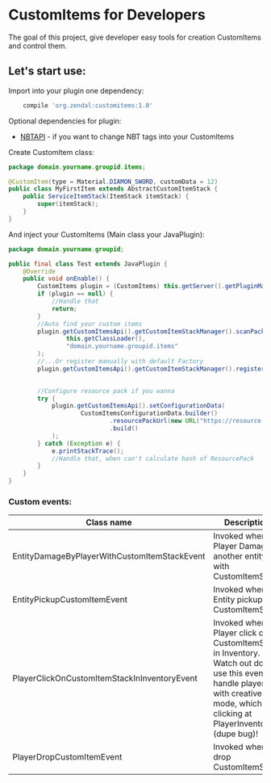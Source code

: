# CustomItems for Developers

The goal of this project, give developer easy tools for creation CustomItems and control them.

## Let's start use:

Import into your plugin one dependency:

```groovy
    compile 'org.zendal:customitems:1.0'
```

Optional dependencies for plugin:

- [NBTAPI](https://github.com/tr7zw/Item-NBT-API) - if you want to change NBT tags into your CustomItems

Create CustomItem class:

```java
package domain.yourname.groupid.items;

@CustomItem(type = Material.DIAMON_SWORD, customData = 12)
public class MyFirstItem extends AbstractCustomItemStack {
    public ServiceItemStack(ItemStack itemStack) {
        super(itemStack);
    }
}
```

And inject your CustomItems (Main class your JavaPlugin):

```java
package domain.yourname.groupid;

public final class Test extends JavaPlugin {
    @Override
    public void onEnable() {
        CustomItems plugin = (CustomItems) this.getServer().getPluginManager().getPlugin("CustomItems");
        if (plugin == null) {
            //Handle that
            return;
        }
        //Auto find your custom items
        plugin.getCustomItemsApi().getCustomItemStackManager().scanPackagesForCustomItemStack(
                this.getClassLoader(),
                "domain.yourname.groupid.items"
        );
        //...Or register manually with default Factory
        plugin.getCustomItemsApi().getCustomItemStackManager().registerCustomItemStack(MyFirstItem.class);
        

        //Configure resource pack if you wanna
        try {
            plugin.getCustomItemsApi().setConfigurationData(
                    CustomItemsConfigurationData.builder()
                            .resourcePackUrl(new URL("https://resource.pack/1"))
                            .build()
            );
        } catch (Exception e) {
            e.printStackTrace();
            //Handle that, when can't calculate hash of ResourcePack
        }
    }
}
```

### Custom events:

| Class name                                   | Description                                                                                                                                                                   |
|----------------------------------------------|-------------------------------------------------------------------------------------------------------------------------------------------------------------------------------|
| EntityDamageByPlayerWithCustomItemStackEvent | Invoked when Player Damage another entity with CustomItemStack                                                                                                                 |
| EntityPickupCustomItemEvent                  | Invoked when Entity pickup CustomItemStack                                                                                                                                     |
| PlayerClickOnCustomItemStackInInventoryEvent | Invoked when Player click on CustomItemStack in Inventory. Watch out don't use this event for handle players with creative mode, which clicking at PlayerInventory (dupe bug)! |
| PlayerDropCustomItemEvent                    | Invoked when drop CustomItemStack                                                                                                                                              |
